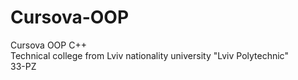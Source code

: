 # Cursova-OOP
 Cursova OOP C++  
 Technical college from Lviv nationality university "Lviv Polytechnic"  
 33-PZ  

